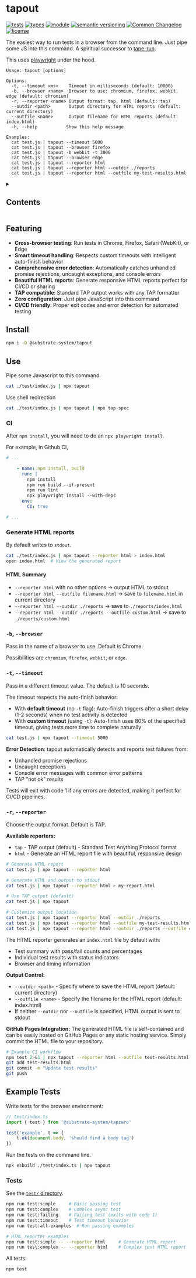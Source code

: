 # tapout
[![tests](https://img.shields.io/github/actions/workflow/status/substrate-system/tapout/nodejs.yml?style=flat-square)](https://github.com/substrate-system/tapout/actions/workflows/nodejs.yml)
[![types](https://img.shields.io/npm/types/@substrate-system/tapout?style=flat-square)](README.md)
[![module](https://img.shields.io/badge/module-ESM%2FCJS-blue?style=flat-square)](README.md)
[![semantic versioning](https://img.shields.io/badge/semver-2.0.0-blue?logo=semver&style=flat-square)](https://semver.org/)
[![Common Changelog](https://nichoth.github.io/badge/common-changelog.svg)](./CHANGELOG.md)
[![license](https://img.shields.io/badge/license-Big_Time-blue?style=flat-square)](LICENSE)


The easiest way to run tests in a browser from the command line.
Just pipe some JS into this command. A spiritual successor
to [tape-run](https://github.com/tape-testing/tape-run).

This uses [playwright](https://playwright.dev/) under the hood.

```
Usage: tapout [options]
            
Options:
  -t, --timeout <ms>    Timeout in milliseconds (default: 10000)
  -b, --browser <name>  Browser to use: chromium, firefox, webkit, edge (default: chromium)
  -r, --reporter <name> Output format: tap, html (default: tap)
  --outdir <path>       Output directory for HTML reports (default: current directory)
  --outfile <name>      Output filename for HTML reports (default: index.html)
  -h, --help           Show this help message

Examples:
  cat test.js | tapout --timeout 5000
  cat test.js | tapout --browser firefox
  cat test.js | tapout -b webkit -t 3000
  cat test.js | tapout --browser edge
  cat test.js | tapout --reporter html
  cat test.js | tapout --reporter html --outdir ./reports
  cat test.js | tapout --reporter html --outfile my-test-results.html
```

<details><summary><h2>Contents</h2></summary>

<!-- toc -->

- [Features](#features)
- [Install](#install)
- [Use](#use)
  * [Generate HTML reports](#generate-html-reports)
  * [`-b`, `--browser`](#-b---browser)
  * [`-t`, `--timeout`](#-t---timeout)
  * [`-r`, `--reporter`](#-r---reporter)
- [Example Tests](#example-tests)
  * [Tests](#tests)

<!-- tocstop -->

</details>

## Featuring

- **Cross-browser testing**: Run tests in Chrome, Firefox, Safari (WebKit), or Edge
- **Smart timeout handling**: Respects custom timeouts with intelligent
  auto-finish behavior
- **Comprehensive error detection**: Automatically catches unhandled promise
  rejections, uncaught exceptions, and console errors
- **Beautiful HTML reports**: Generate responsive HTML reports perfect for
  CI/CD or sharing
- **TAP compatible**: Standard TAP output works with any TAP formatter
- **Zero configuration**: Just pipe JavaScript into this command
- **CI/CD friendly**: Proper exit codes and error detection for
  automated testing

## Install

```sh
npm i -D @substrate-system/tapout
```

## Use

Pipe some Javascript to this command.

```sh
cat ./test/index.js | npx tapout
```

Use shell redirection

```sh
cat ./test/index.js | npx tapout | npx tap-spec
```

### CI

After `npm install`, you will need to do an `npx playwright install`.

For example, in Github CI,

```yml
# ...

    - name: npm install, build
      run: |
        npm install
        npm run build --if-present
        npm run lint
        npx playwright install --with-deps
      env:
        CI: true

# ...
```

### Generate HTML reports

By default writes to `stdout`.

```sh
cat ./test/index.js | npx tapout --reporter html > index.html
open index.html  # View the generated report
```

#### HTML Summary

* `--reporter html` with no other options -> output HTML to stdout
* `--reporter html --outfile filename.html` -> save to `filename.html` in
  current directory
* `--reporter html --outdir ./reports` -> save to `./reports/index.html`
* `--reporter html --outdir ./reports --outfile custom.html` -> save to
  `./reports/custom.html`


### `-b`, `--browser`

Pass in the name of a browser to use. Default is Chrome.

Possibilities are `chromium`, `firefox`, `webkit`, or `edge`.

### `-t`, `--timeout`

Pass in a different timeout value. The default is 10 seconds.

The timeout respects the auto-finish behavior:
- With **default timeout** (no `-t` flag): Auto-finish triggers after a short delay (1-2 seconds) when no test activity is detected
- With **custom timeout** (using `-t`): Auto-finish uses 80% of the specified timeout, giving tests more time to complete naturally

```sh
cat test.js | npx tapout --timeout 5000
```

**Error Detection**: tapout automatically detects and reports test failures from:
- Unhandled promise rejections
- Uncaught exceptions  
- Console error messages with common error patterns
- TAP "not ok" results

Tests will exit with code 1 if any errors are detected, making it perfect for CI/CD pipelines.

### `-r`, `--reporter`

Choose the output format. Default is TAP.

**Available reporters:**
- `tap` - TAP output (default) - Standard Test Anything Protocol format
- `html` - Generate an HTML report file with beautiful, responsive design

```sh
# Generate HTML report
cat test.js | npx tapout --reporter html

# Generate HTML and output to stdout
cat test.js | npx tapout --reporter html > my-report.html

# Use TAP output (default)
cat test.js | npx tapout

# Customize output location
cat test.js | npx tapout --reporter html --outdir ./reports
cat test.js | npx tapout --reporter html --outfile my-test-results.html
cat test.js | npx tapout --reporter html --outdir ./reports --outfile custom-report.html
```

The HTML reporter generates an `index.html` file by default with:

- Test summary with pass/fail counts and percentages
- Individual test results with status indicators
- Browser and timing information

**Output Control:**
- `--outdir <path>` - Specify where to save the HTML report
  (default: current directory)
- `--outfile <name>` - Specify the filename for the HTML report
  (default: index.html)
- If neither `--outdir` nor `--outfile` is specified, HTML output is sent
  to stdout

**GitHub Pages Integration:**
The generated HTML file is self-contained and can be easily hosted on GitHub
Pages or any static hosting service. Simply commit the HTML file to
your repository.

```sh
# Example CI workflow
npm test 2>&1 | npx tapout --reporter html --outfile test-results.html
git add test-results.html
git commit -m "Update test results"
git push
```

## Example Tests

Write tests for the browser environment:

```js
// test/index.ts
import { test } from '@substrate-system/tapzero'

test('example', t => {
    t.ok(document.body, 'should find a body tag')
})
```

Run the tests on the command line.

```sh
npx esbuild ./test/index.ts | npx tapout
```


### Tests

See the [`test/` directory](./test/).

```bash
npm run test:simple     # Basic passing test
npm run test:complex    # Complex async test  
npm run test:failing    # Failing test (exits with code 1)
npm run test:timeout    # Test timeout behavior
npm run test:all-examples  # Run passing examples

# HTML reporter examples  
npm run test:simple -- --reporter html     # Generate HTML report
npm run test:complex -- --reporter html    # Complex test HTML report
```

All tests:

```sh
npm test
```
